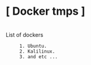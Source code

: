 # [ Docker tmps ]

<br>
    List of dockers
   
         1. Ubuntu.    
         2. Kalilinux.
         3. and etc ...
        


